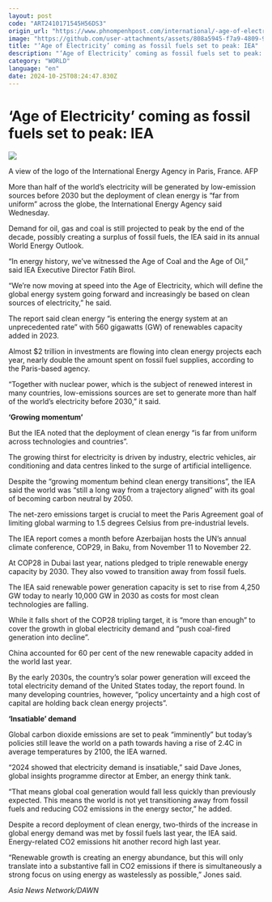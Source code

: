 ```yaml
---
layout: post
code: "ART2410171545H56DS3"
origin_url: "https://www.phnompenhpost.com/international/-age-of-electricity-coming-as-fossil-fuels-set-to-peak-iea"
image: "https://github.com/user-attachments/assets/808a5945-f7a9-4809-97f2-4d5e2a71cc85"
title: "‘Age of Electricity’ coming as fossil fuels set to peak: IEA"
description: "​​‘Age of Electricity’ coming as fossil fuels set to peak: IEA​"
category: "WORLD"
language: "en"
date: 2024-10-25T08:24:47.830Z
---
```


# ‘Age of Electricity’ coming as fossil fuels set to peak: IEA

![](https://github.com/user-attachments/assets/431966f4-e514-4846-b232-9b913421c7ef)

A view of the logo of the International Energy Agency in Paris, France. AFP

More than half of the world’s electricity will be generated by low-emission sources before 2030 but the deployment of clean energy is “far from uniform” across the globe, the International Energy Agency said Wednesday.

Demand for oil, gas and coal is still projected to peak by the end of the decade, possibly creating a surplus of fossil fuels, the IEA said in its annual World Energy Outlook.

“In energy history, we’ve witnessed the Age of Coal and the Age of Oil,” said IEA Executive Director Fatih Birol.

“We’re now moving at speed into the Age of Electricity, which will define the global energy system going forward and increasingly be based on clean sources of electricity,” he said.

The report said clean energy “is entering the energy system at an unprecedented rate” with 560 gigawatts (GW) of renewables capacity added in 2023.

Almost $2 trillion in investments are flowing into clean energy projects each year, nearly double the amount spent on fossil fuel supplies, according to the Paris-based agency.

“Together with nuclear power, which is the subject of renewed interest in many countries, low-emissions sources are set to generate more than half of the world’s electricity before 2030,” it said.

**‘Growing momentum’**

But the IEA noted that the deployment of clean energy “is far from uniform across technologies and countries”.

The growing thirst for electricity is driven by industry, electric vehicles, air conditioning and data centres linked to the surge of artificial intelligence.

Despite the “growing momentum behind clean energy transitions”, the IEA said the world was “still a long way from a trajectory aligned” with its goal of becoming carbon neutral by 2050.

The net-zero emissions target is crucial to meet the Paris Agreement goal of limiting global warming to 1.5 degrees Celsius from pre-industrial levels.

The IEA report comes a month before Azerbaijan hosts the UN’s annual climate conference, COP29, in Baku, from November 11 to November 22.

At COP28 in Dubai last year, nations pledged to triple renewable energy capacity by 2030. They also vowed to transition away from fossil fuels.

The IEA said renewable power generation capacity is set to rise from 4,250 GW today to nearly 10,000 GW in 2030 as costs for most clean technologies are falling.

While it falls short of the COP28 tripling target, it is “more than enough” to cover the growth in global electricity demand and “push coal-fired generation into decline”.

China accounted for 60 per cent of the new renewable capacity added in the world last year.

By the early 2030s, the country’s solar power generation will exceed the total electricity demand of the United States today, the report found. In many developing countries, however, “policy uncertainty and a high cost of capital are holding back clean energy projects”.

**‘Insatiable’ demand**

Global carbon dioxide emissions are set to peak “imminently” but today’s policies still leave the world on a path towards having a rise of 2.4C in average temperatures by 2100, the IEA warned.

“2024 showed that electricity demand is insatiable,” said Dave Jones, global insights programme director at Ember, an energy think tank.

“That means global coal generation would fall less quickly than previously expected. This means the world is not yet transitioning away from fossil fuels and reducing CO2 emissions in the energy sector,” he added.

Despite a record deployment of clean energy, two-thirds of the increase in global energy demand was met by fossil fuels last year, the IEA said. Energy-related CO2 emissions hit another record high last year.

“Renewable growth is creating an energy abundance, but this will only translate into a substantive fall in CO2 emissions if there is simultaneously a strong focus on using energy as wastelessly as possible,” Jones said.

_Asia News Network/DAWN_